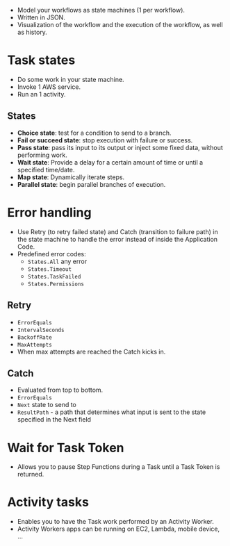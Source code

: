 - Model your workflows as state machines (1 per workflow).
- Written in JSON.
- Visualization of the workflow and the execution of the workflow, as well as history.
# Task states
- Do some work in your state machine.
- Invoke 1 AWS service.
- Run an 1 activity.
## States
- **Choice state**: test for a condition to send to a branch.
- **Fail or succeed state**: stop execution with failure or success.
- **Pass state**: pass its input to its output or inject some fixed data, without performing work.
- **Wait state**: Provide a delay for a certain amount of time or until a specified time/date.
- **Map state**: Dynamically iterate steps.
- **Parallel state**: begin parallel branches of execution.
# Error handling
- Use Retry (to retry failed state) and Catch (transition to failure path) in the state machine to handle the error instead of inside the Application Code.
- Predefined error codes:
	- `States.All` any error
	- `States.Timeout`
	- `States.TaskFailed`
	- `States.Permissions`
## Retry
- `ErrorEquals`
- `IntervalSeconds`
- `BackoffRate`
- `MaxAttempts`
- When max attempts are reached the Catch kicks in.
## Catch
- Evaluated from top to bottom.
- `ErrorEquals`
- `Next` state to send to
- `ResultPath` - a path that determines what input is sent to the state specified in the Next field
# Wait for Task Token
- Allows you to pause Step Functions during a Task until a Task Token is returned.
# Activity tasks
- Enables you to have the Task work performed by an Activity Worker.
- Activity Workers apps can be running on EC2, Lambda, mobile device, ...
